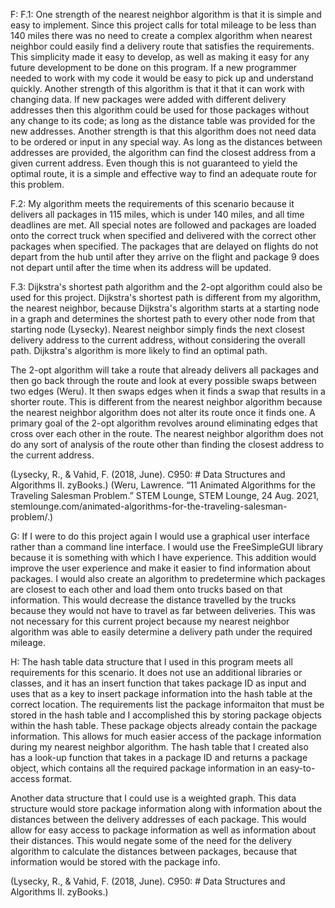 F:
F.1: 
One strength of the nearest neighbor algorithm is that it is simple and easy to implement. Since this project calls for
total mileage to be less than 140 miles there was no need to create a complex algorithm when nearest neighbor could
easily find a delivery route that satisfies the requirements. This simplicity made it easy to develop, as well as making
it easy for any future development to be done on this program. If a new programmer needed to work with my code it would
be easy to pick up and understand quickly. Another strength of this algorithm is that it that it can work with changing
data. If new packages were added with different delivery addresses then this algorithm could be used for those packages
without any change to its code; as long as the distance table was provided for the new addresses. Another strength is 
that this algorithm does not need data to be ordered or input in any special way. As long as the distances between 
addresses are provided, the algorithm can find the closest address from a given current address. Even though this is not
guaranteed to yield the optimal route, it is a simple and effective way to find an adequate route for this problem.

F.2:
My algorithm meets the requirements of this scenario because it delivers all packages in 115 miles, which is under 
140 miles, and all time deadlines are met. All special notes are followed and packages are loaded onto the correct 
truck when specified and delivered with the correct other packages when specified. The packages that are delayed on
flights do not depart from the hub until after they arrive on the flight and package 9 does not depart until after the 
time when its address will be updated. 

F.3:
Dijkstra's shortest path algorithm and the 2-opt algorithm could also be used for this project.
Dijkstra's shortest path is different from my algorithm, the nearest neighbor, because Dijkstra's algorithm starts at
a starting node in a graph and determines the shortest path to every other node from that starting node (Lysecky). 
Nearest neighbor simply finds the next closest delivery address to the current address, without considering the overall path.
Dijkstra's algorithm is more likely to find an optimal path.

The 2-opt algorithm will take a route that already delivers all packages and then go back through the route and look at
every possible swaps between two edges (Weru). It then swaps edges when it finds a swap that results in a shorter route. This
is different from the nearest neighbor algorithm because the nearest neighbor algorithm does not alter its route once it
finds one. A primary goal of the 2-opt algorithm revolves around eliminating edges that cross over each other in the 
route. The nearest neighbor algorithm does not do any sort of analysis of the route other than finding the closest 
address to the current address. 

(Lysecky, R., & Vahid, F. (2018, June). C950: # Data Structures and Algorithms II. zyBooks.)
(Weru, Lawrence. “11 Animated Algorithms for the Traveling Salesman Problem.” STEM Lounge, STEM Lounge, 
24 Aug. 2021, stemlounge.com/animated-algorithms-for-the-traveling-salesman-problem/.)

G:
If I were to do this project again I would use a graphical user interface rather than a 
command line interface. I would use the FreeSimpleGUI library because it is something with
which I have experience. This addition would improve the user experience and make it easier 
to find information about packages.
I would also create an algorithm to predetermine which packages are closest to each other and 
load them onto trucks based on that information. This would decrease the distance travelled by
the trucks because they would not have to travel as far between deliveries. This was not necessary
for this current project because my nearest neighbor algorithm was able to easily determine a delivery
path under the required mileage. 

H:
The hash table data structure that I used in this program meets all requirements for this scenario. It does not use an 
additional libraries or classes, and it has an insert function that takes package ID as input and uses that as a key 
to insert package information into the hash table at the correct location. The requirements list the package informaiton
that must be stored in the hash table and I accomplished this by storing package objects within the hash table. These
package objects already contain the package information. This allows for much easier access of the package information
during my nearest neighbor algorithm. The hash table that I created also has a look-up function that takes in a package
ID and returns a package object, which contains all the required package information in an easy-to-access format. 

Another data structure that I could use is a weighted graph. This data structure would store package information along
with information about the distances between the delivery addresses of each package. This would allow for easy access
to package information as well as information about their distances. This would negate some of the need for the delivery
algorithm to calculate the distances between packages, because that information would be stored with the package info.

(Lysecky, R., & Vahid, F. (2018, June). C950: # Data Structures and Algorithms II. zyBooks.)


